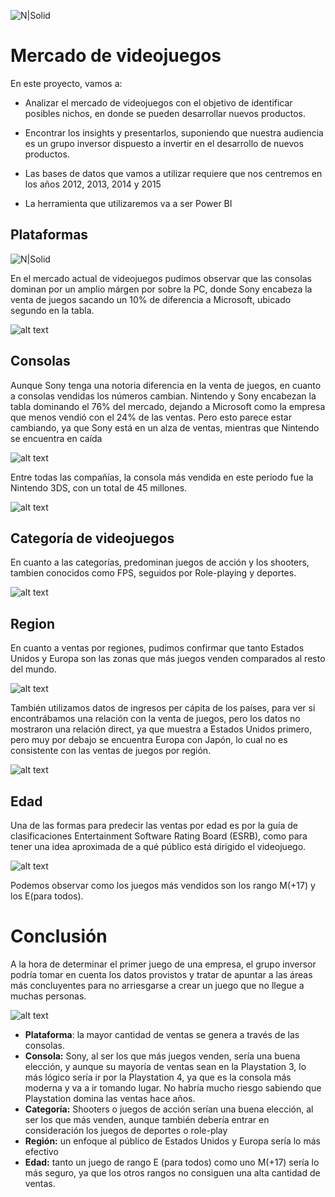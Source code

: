 ![N|Solid](https://www.infobae.com/new-resizer/Ql2bDGZ-TZGBBrAFFL_kOo1qwXk=/arc-anglerfish-arc2-prod-infobae/public/25FCOYGKIJF4ZLVWEOSZOCZ5MY.jpg)
# Mercado de videojuegos




En este proyecto, vamos a:


- Analizar el mercado de videojuegos con el objetivo de identificar posibles nichos, en donde se pueden desarrollar nuevos productos. 


- Encontrar los insights y presentarlos, suponiendo que nuestra audiencia es un grupo inversor dispuesto a invertir en el desarrollo de nuevos productos.


- Las bases de datos que vamos a utilizar requiere que nos centremos en los años 2012, 2013, 2014 y 2015


- La herramienta que utilizaremos va a ser Power BI


## Plataformas


![N|Solid](https://elresurgirdemadrid.com/wp-content/uploads/2021/12/fidelidad-plataformas-consolas-1850829-e1640870392623.webp)


En el mercado actual de videojuegos pudimos observar que las consolas dominan por un amplio márgen por sobre la PC, donde Sony encabeza la venta de juegos sacando un 10% de diferencia a Microsoft, ubicado segundo en la tabla.

![alt text](Content/Images/juegos_vendidos_plataformas.PNG)
## Consolas


Aunque Sony tenga una notoria diferencia en la venta de juegos, en cuanto a consolas vendidas los números cambian. Nintendo y Sony encabezan la tabla dominando el 76% del mercado, dejando a Microsoft como la empresa que menos vendió con el 24% de las ventas.
Pero esto parece estar cambiando, ya que Sony está en un alza de ventas, mientras que Nintendo se encuentra en caída 

![alt text](Content/Images/ventas_consolas_empresa.PNG)


Entre todas las compañías, la consola más vendida en este período fue la Nintendo 3DS, con un total de 45 millones.

![alt text](Content/Images/ventas_consolas.PNG)


## Categoría de videojuegos


En cuanto a las categorías, predominan juegos de acción y los shooters, tambien conocidos como FPS, seguidos por Role-playing y deportes.

![alt text](Content/Images/ventas_por_genero.PNG)


## Region


En cuanto a ventas por regiones, pudimos confirmar que tanto Estados Unidos y Europa son las zonas que más juegos venden comparados al resto del mundo.

![alt text](Content/Images/ventas_por_regiones.PNG)

También utilizamos datos de ingresos per cápita de los países, para ver si encontrábamos una relación con la venta de juegos, pero los datos no mostraron una relación direct, ya que muestra a Estados Unidos primero, pero muy por debajo se encuentra Europa con Japón, lo cual no es consistente con las ventas de juegos por región.

![alt text](Content/Images/comparacion_ngresos_per_capita.PNG)

## Edad 


 Una de las formas para predecir las ventas por edad es por la guía de clasificaciones Entertainment Software Rating Board (ESRB), como para tener una idea aproximada de a qué público está dirigido el videojuego.

![alt text](Content/Images/juegos_clasificacion_edad.PNG)

Podemos observar como los juegos más vendidos son los rango M(+17) y los E(para todos).


# Conclusión


A la hora de determinar el primer juego de una empresa, el grupo inversor podría tomar en cuenta los datos provistos y tratar de apuntar a las áreas más concluyentes para no arriesgarse a crear un juego que no llegue a muchas personas.


![alt text](Content/Images/tabla_completa.PNG)


* **Plataforma**: la mayor cantidad de ventas se genera a través de las consolas.
* **Consola:** Sony, al ser los que más juegos venden, sería una buena elección, y aunque su mayoría de ventas sean en la Playstation 3, lo más lógico sería ir por la Playstation 4, ya que es la consola más moderna y va a ir tomando lugar. No habría mucho riesgo sabiendo que Playstation domina las ventas hace años.
* **Categoría:** Shooters o juegos de acción serían una buena elección, al ser los que más venden, aunque también debería entrar en consideración los juegos de deportes o role-play
* **Región:** un enfoque al público de Estados Unidos y Europa sería lo más efectivo
* **Edad:** tanto un juego de rango E (para todos) como uno M(+17) sería lo más seguro, ya que los otros rangos no consiguen una alta cantidad de ventas.





